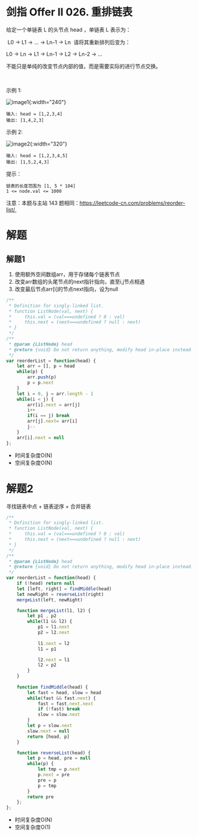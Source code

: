 # 剑指 Offer II 026. 重排链表

给定一个单链表 L 的头节点 head ，单链表 L 表示为：

 L0 → L1 → … → Ln-1 → Ln 
请将其重新排列后变为：

L0 → Ln → L1 → Ln-1 → L2 → Ln-2 → …

不能只是单纯的改变节点内部的值，而是需要实际的进行节点交换。

 

示例 1:

![image1](https://pic.leetcode-cn.com/1626420311-PkUiGI-image.png){:width="240"}

```
输入: head = [1,2,3,4]
输出: [1,4,2,3]
```
示例 2:

![image2](https://pic.leetcode-cn.com/1626420320-YUiulT-image.png){:width="320"}

```
输入: head = [1,2,3,4,5]
输出: [1,5,2,4,3]
```

提示：
```
链表的长度范围为 [1, 5 * 104]
1 <= node.val <= 1000
```

注意：本题与主站 143 题相同：https://leetcode-cn.com/problems/reorder-list/ 

# 解题
## 解题1
1. 使用额外空间数组arr，用于存储每个链表节点
2. 改变arr数组的头尾节点的next指针指向，直至i,j节点相遇
3. 改变最后节点arr[i]的节点next指向，设为null
```js
/**
 * Definition for singly-linked list.
 * function ListNode(val, next) {
 *     this.val = (val===undefined ? 0 : val)
 *     this.next = (next===undefined ? null : next)
 * }
 */
/**
 * @param {ListNode} head
 * @return {void} Do not return anything, modify head in-place instead.
 */
var reorderList = function(head) {
    let arr = [], p = head
    while(p) {
        arr.push(p)
        p = p.next
    }
    let i = 0, j = arr.length - 1
    while(i < j) {
        arr[i].next = arr[j]
        i++
        if(i == j) break
        arr[j].next= arr[i]
        j--
    }
    arr[i].next = null
};
```
- 时间复杂度O(N)
- 空间复杂度O(N)

# 解题2
寻找链表中点 + 链表逆序 + 合并链表
```js
/**
 * Definition for singly-linked list.
 * function ListNode(val, next) {
 *     this.val = (val===undefined ? 0 : val)
 *     this.next = (next===undefined ? null : next)
 * }
 */
/**
 * @param {ListNode} head
 * @return {void} Do not return anything, modify head in-place instead.
 */
var reorderList = function(head) {
    if (!head) return null
    let [left, right] = findMiddle(head)
    let newRight = reverseList(right)
    mergeList(left, newRight)

    function mergeList(l1, l2) {
        let p1 , p2
        while(l1 && l2) {
            p1 = l1.next
            p2 = l2.next
            
            l1.next = l2
            l1 = p1

            l2.next = l1
            l2 = p2
        }
    }
    
    function findMiddle(head) {
        let fast = head, slow = head
        while(fast && fast.next) {
            fast = fast.next.next
            if (!fast) break
            slow = slow.next
        }
        let p = slow.next
        slow.next = null
        return [head, p]
    }

    function reverseList(head) {
        let p = head, pre = null
        while(p) {
            let tmp = p.next
            p.next = pre
            pre = p
            p = tmp
        }
        return pre
    };
};
```
- 时间复杂度O(N)
- 空间复杂度O(1)
